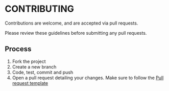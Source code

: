 # CONTRIBUTING

Contributions are welcome, and are accepted via pull requests.

Please review these guidelines before submitting any pull requests.

## Process

1. Fork the project
1. Create a new branch
1. Code, test, commit and push
1. Open a pull request detailing your changes. Make sure to follow the [Pull request template](.github/PULL_REQUEST_TEMPLATE.md)
